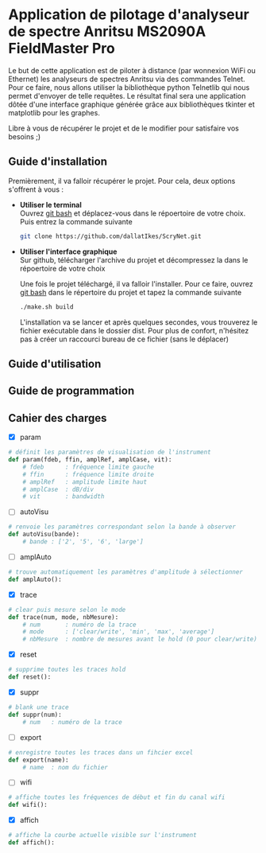 # Application de pilotage d'analyseur de spectre Anritsu MS2090A FieldMaster Pro

Le but de cette application est de piloter à distance (par wonnexion WiFi ou Ethernet) les analyseurs de spectres Anritsu via des commandes Telnet. Pour ce faire, nous allons utiliser la bibliothèque python Telnetlib qui nous permet d'envoyer de telle requêtes. Le résultat final sera une application dôtée d'une interface graphique générée grâce aux bibliothèques tkinter et matplotlib pour les graphes.

Libre à vous de récupérer le projet et de le modifier pour satisfaire vos besoins ;)

## Guide d'installation

Premièrement, il va falloir récupérer le projet. Pour cela, deux options s'offrent à vous :

- **Utiliser le terminal**  
  Ouvrez [git bash](https://git-scm.com/downloads) et déplacez-vous dans le répoertoire de votre choix. Puis entrez la commande suivante
  ```bash
  git clone https://github.com/dallatIkes/ScryNet.git
  ```
  
- **Utiliser l'interface graphique**  
  Sur github, télécharger l'archive du projet et décompressez la dans le répoertoire de votre choix

  Une fois le projet téléchargé, il va falloir l'installer. Pour ce faire, ouvrez [git bash](https://git-scm.com/downloads) dans le répertoire du projet et tapez la commande suivante
  ```bash
  ./make.sh build
  ```
  L'installation va se lancer et après quelques secondes, vous trouverez le fichier exécutable dans le dossier dist. Pour plus de confort, n'hésitez pas à créer un raccourci bureau de ce fichier (sans le déplacer) 

## Guide d'utilisation

## Guide de programmation

## Cahier des charges

- [x] param
```python
# définit les paramètres de visualisation de l'instrument
def param(fdeb, ffin, amplRef, amplCase, vit):
    # fdeb      : fréquence limite gauche
    # ffin      : fréquence limite droite
    # amplRef   : amplitude limite haut
    # amplCase  : dB/div
    # vit       : bandwidth
```
- [ ] autoVisu
```python
# renvoie les paramètres correspondant selon la bande à observer
def autoVisu(bande):
    # bande : ['2', '5', '6', 'large']
```
- [ ] amplAuto
```python
# trouve automatiquement les paramètres d'amplitude à sélectionner
def amplAuto():
```
- [x] trace
```python
# clear puis mesure selon le mode
def trace(num, mode, nbMesure):
    # num       : numéro de la trace
    # mode      : ['clear/write', 'min', 'max', 'average']
    # nbMesure  : nombre de mesures avant le hold (0 pour clear/write)
```
- [x] reset
```python
# supprime toutes les traces hold
def reset():
```
- [x] suppr
```python
# blank une trace
def suppr(num):
    # num   : numéro de la trace
```
- [ ] export
```python
# enregistre toutes les traces dans un fihcier excel
def export(name):
    # name  : nom du fichier
```
- [ ] wifi
```python
# affiche toutes les fréquences de début et fin du canal wifi
def wifi():
```
- [x] affich
```python
# affiche la courbe actuelle visible sur l'instrument
def affich():
```
